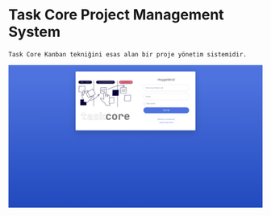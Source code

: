 # Task Core Project Management System

	Task Core Kanban tekniğini esas alan bir proje yönetim sistemidir.
	
![](images/index.PNG)
